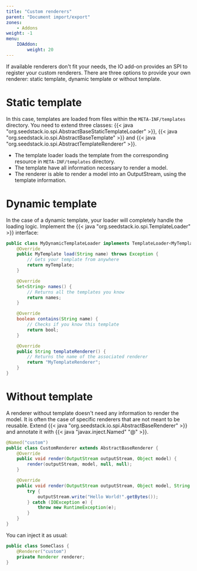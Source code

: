 ```yaml
---
title: "Custom renderers"
parent: "Document import/export"
zones:
    - Addons
weight: -1    
menu:
    IOAddon:
        weight: 20
---
```


If available renderers don't fit your needs, the IO add-on provides an SPI to register your custom renderers. There are
three options to provide your own renderer: static template, dynamic template or without template.<!--more-->

# Static template

In this case, templates are loaded from files within the `META-INF/templates` directory. You need to extend three classes:
{{< java "org.seedstack.io.spi.AbstractBaseStaticTemplateLoader" >}}, {{< java "org.seedstack.io.spi.AbstractBaseTemplate" >}} and
{{< java "org.seedstack.io.spi.AbstractTemplateRenderer" >}}.

- The template loader loads the template from the corresponding resource in `META-INF/templates` directory.
- The template have all information necessary to render a model.
- The renderer is able to render a model into an OutputStream, using the template information.

# Dynamic template

In the case of a dynamic template, your loader will completely handle the loading logic. Implement the {{< java "org.seedstack.io.spi.TemplateLoader" >}}
interface:

```java
public class MyDynamicTemplateLoader implements TemplateLoader<MyTemplate> {
    @Override
    public MyTemplate load(String name) throws Exception {
        // Gets your template from anywhere
        return myTemplate;
    }

    @Override
    Set<String> names() {
        // Returns all the templates you know
        return names;
    }

    @Override
    boolean contains(String name) {
        // Checks if you know this template
        return bool;
    }

    @Override
    public String templateRenderer() {
        // Returns the name of the associated renderer
        return "MyTemplateRenderer";
    }
}
```

# Without template

A renderer without template doesn't need any information to render the model. It is often the case of specific renderers
that are not meant to be reusable. Extend {{< java "org.seedstack.io.spi.AbstractBaseRenderer" >}} and annotate it
with {{< java "javax.inject.Named" "@" >}}.

```java
@Named("custom")
public class CustomRenderer extends AbstractBaseRenderer {
    @Override
    public void render(OutputStream outputStream, Object model) {
        render(outputStream, model, null, null);
    }

    @Override
    public void render(OutputStream outputStream, Object model, String mimeType, Map<String, Object> parameters) {
        try {
            outputStream.write("Hello World!".getBytes());
        } catch (IOException e) {
            throw new RuntimeException(e);
        }
    }
}
```

You can inject it as usual:

```java
public class SomeClass {
	@Renderer("custom")
	private Renderer renderer;
}
```
